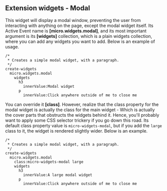 
## Extension widgets - Modal

This widget will display a modal window, preventing the user from interacting with anything on the page, except
the modal widget itself. Its Active Event name is **[micro.widgets.modal]**, and its most important argument is
its **[widgets]** collection, which is a plain widgets collection, where you can add any widgets you want to add.
Below is an example of usage.

```hyperlambda-snippet
/*
 * Creates a simple modal widget, with a paragraph.
 */
create-widgets
  micro.widgets.modal
    widgets
      h3
        innerValue:Modal widget
      p
        innerValue:Click anywhere outside of me to close me
```

You can override it **[class]**. However, realize that the class property for the modal widget is actually the
class for the main widget - Which is actually the cover parts that obstructs the widgets behind it. Hence,
you'll probably want to apply some CSS selector trickery if you go down this road. Its default class property
value is `micro-widgets-modal`, but if you add the `large` class to it, the widget is rendered slightly wider.
Below is an example.

```hyperlambda-snippet
/*
 * Creates a simple modal widget, with a paragraph.
 */
create-widgets
  micro.widgets.modal
    class:micro-widgets-modal large
    widgets
      h3
        innerValue:A large modal widget
      p
        innerValue:Click anywhere outside of me to close me
```
